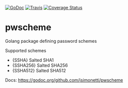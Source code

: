 [![GoDoc](https://godoc.org/github.com/jsimonetti/pwscheme?status.svg)](https://godoc.org/github.com/jsimonetti/pwscheme)
[![Travis](https://api.travis-ci.org/jsimonetti/pwscheme.svg?branch=master)](https://travis-ci.org/jsimonetti/pwscheme)
[![Coverage
Status](https://coveralls.io/repos/github/jsimonetti/pwscheme/badge.svg?branch=master)](https://coveralls.io/github/jsimonetti/pwscheme?branch=master)

# pwscheme
Golang package defining password schemes

Supported schemes
- {SSHA}        Salted SHA1
- {SSHA256}     Salted SHA256
- {SSHA512}     Salted SHA512


Docs: https://godoc.org/github.com/jsimonetti/pwscheme
